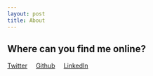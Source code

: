 ```yaml
---
layout: post
title: About
---
```


<h2 > Where can you find me online?</h2>
<p>
<a href="https://twitter.com/rachelwritecode" alt="Twitter" ><i class="fa-brands fa-twitter fa-2xl"></i> Twitter</a> &nbsp;&nbsp;&nbsp;
<a href="https://github.com/rachelwritingcode" alt="Github"><i class="fa-brands fa-github fa-2xl"></i> Github</a> &nbsp;&nbsp;&nbsp;
<a href="https://www.linkedin.com/in/rachelwritingcode/" alt="LinkedIn"><i class="fa-brands fa-linkedin fa-2xl"></i> LinkedIn</a>
</p>